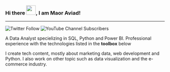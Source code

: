 ### Hi there <img src="https://raw.githubusercontent.com/MartinHeinz/MartinHeinz/master/wave.gif" width="30px">, I am Maor Aviad!

---

![Twitter Follow](https://img.shields.io/twitter/follow/maoraviad) ![YouTube Channel Subscribers](https://img.shields.io/youtube/channel/subscribers/UCf9Eu5X1UrQdeYcd5zUSe9g?style=social)

A Data Analyst specielizing in SQL, Python and Power BI. Professional experience with the technologies listed in the
**toolbox** below

I create tech content, mostly about marketing data, web development and Python. I also work on other topic such as data visualization
and the e-commerce industry.

<!--
**MaorAviad1/MaorAviad1** is a ✨ _special_ ✨ repository because its `README.md` (this file) appears on your GitHub profile.

